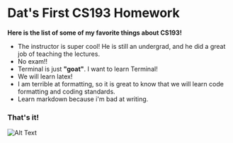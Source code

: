 # Dat's First CS193 Homework
**Here is the list of some of my favorite things about CS193!**
- The instructor is super cool! He is still an undergrad, and he did a great job of teaching the lectures.
- No exam!!
- Terminal is just **"goat"**. I want to learn Terminal!
- We will learn latex!
- I am terrible at formatting, so it is great to know that we will learn code formatting and coding standards.
- Learn markdown because i'm bad at writing.
### That's it!

![Alt Text](https://i.giphy.com/media/v1.Y2lkPTc5MGI3NjExMzBvM3c4bHRzcWFrbG52OHlueDFxem9zYW5maGNzcDQ1eGsxcjQwciZlcD12MV9pbnRlcm5hbF9naWZfYnlfaWQmY3Q9Zw/uWlpPGquhGZNFzY90z/giphy.gif)
   
